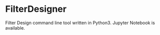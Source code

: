 # FilterDesigner
Filter Design command line tool written in Python3. 
Jupyter Notebook is available.
